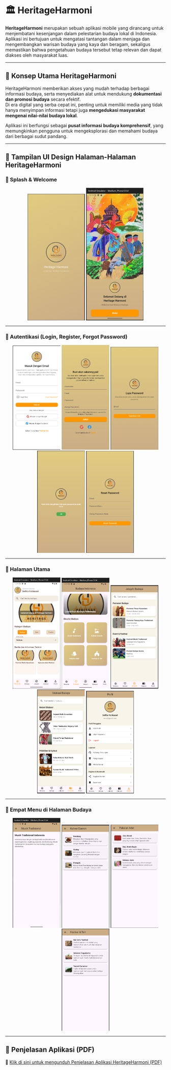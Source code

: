 # 🏛️ HeritageHarmoni

**HeritageHarmoni** merupakan sebuah aplikasi mobile yang dirancang untuk menjembatani kesenjangan dalam pelestarian budaya lokal di Indonesia.  
Aplikasi ini bertujuan untuk mengatasi tantangan dalam menjaga dan mengembangkan warisan budaya yang kaya dan beragam, sekaligus memastikan bahwa pengetahuan budaya tersebut tetap relevan dan dapat diakses oleh masyarakat luas.

---

## 🎯 Konsep Utama HeritageHarmoni

HeritageHarmoni memberikan akses yang mudah terhadap berbagai informasi budaya, serta menyediakan alat untuk mendukung **dokumentasi dan promosi budaya** secara efektif.  
Di era digital yang serba cepat ini, penting untuk memiliki media yang tidak hanya menyimpan informasi tetapi juga **mengedukasi masyarakat mengenai nilai-nilai budaya lokal**.

Aplikasi ini berfungsi sebagai **pusat informasi budaya komprehensif**, yang memungkinkan pengguna untuk mengeksplorasi dan memahami budaya dari berbagai sudut pandang.

---

## 📱 Tampilan UI Design Halaman-Halaman HeritageHarmoni

### 🔹 Splash & Welcome
<p align="center">
  <img src="assets/pageapps/Splash Screen.png" alt="SplashScreen" width="180"/>
  <img src="assets/pageapps/Welcome Page.png" alt="WelcomePage" width="180"/>
</p>

---

### 🔹 Autentikasi (Login, Register, Forgot Password)
<p align="center">
  <img src="assets/pageapps/Login Page.png" alt="LoginPage" width="150"/>
  <img src="assets/pageapps/Register Page.png" alt="RegisterPage" width="150"/>
  <img src="assets/pageapps/Forgot Password Page.png" alt="ForgotPasswordPage" width="150"/>
  <img src="assets/pageapps/Email Sent Page.png" alt="EmailSentPage" width="150"/>
  <img src="assets/pageapps/Reset Password Page.png" alt="ResetPasswordPage" width="150"/>
</p>

---

### 🔹 Halaman Utama

<p align="center">
  <img src="assets/pageapps/Beranda.png" alt="Homepage" width="150"/>
  <img src="assets/pageapps/Budaya.png" alt="CulturePage" width="150"/>
  <img src="assets/pageapps/Jelajahi.png" alt="ExplorePage" width="150"/>
  <img src="assets/pageapps/Edukasi.png" alt="EducationPage" width="150"/>
  <img src="assets/pageapps/Profil.png" alt="ProfilePage" width="150"/>
</p>

---

### 🔹 Empat Menu di Halaman Budaya

<p align="center">
  <img src="assets/pageapps/Musik Tradisional.png" alt="MusikTradisioanl" width="150"/>
  <img src="assets/pageapps/Kuliner Daerah.png" alt="KulinerDaerah" width="150"/>
  <img src="assets/pageapps/Pakaian Adat.png" alt="PakaianAdat" width="150"/>
  <img src="assets/pageapps/Festival dan Tari.png" alt="FestivalDanTari" width="150"/>
</p>

---

## 📘 Penjelasan Aplikasi (PDF)

📄 [Klik di sini untuk mengunduh Penjelasan Aplikasi HeritageHarmoni (PDF)](assets/pdf/penjelasan_aplikasi_heritageharmony.pdf)
